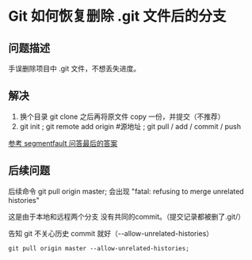 # Git 如何恢复删除 .git 文件后的分支

## 问题描述

手误删除项目中 .git 文件，不想丢失进度。

## 解决

1. 换个目录 git clone 之后再将原文件 copy 一份，并提交（不推荐）
2. git init ; git remote add origin #源地址 ; git pull / add / commit / push 

[参考 segmentfault 问答最后的答案](https://segmentfault.com/q/1010000006796939)


## 后续问题

后续命令 git pull origin master; 会出现 "fatal: refusing to merge unrelated histories"

这是由于本地和远程两个分支 没有共同的commit。（提交记录都被删了.git/）

告知 git 不关心历史 commit 就好（--allow-unrelated-histories）

```shell
git pull origin master --allow-unrelated-histories;
```
